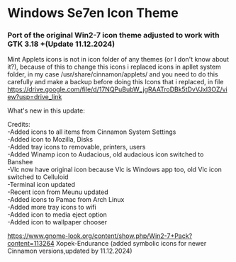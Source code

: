 # Windows Se7en Icon Theme
### Port of the original Win2-7 icon theme adjusted to work with GTK 3.18 +(Update 11.12.2024)


Mint Applets icons is not in icon folder of any themes (or I don't know about it?), because of this to change this icons i replaced icons in apllet system folder, in my case /usr/share/cinnamon/applets/ and you need to do this carefully and make a backup before doing this Icons that i replaced, in file https://drive.google.com/file/d/17NQPuBubW_jgRAATroDBk5tDvVJxl3OZ/view?usp=drive_link  


What's new in this update:  


Credits:  
-Added icons to all items from Cinnamon System Settings  
-Added icon to Mozilla, Disks  
-Added tray icons to removable, printers, users  
-Added Winamp icon to Audacious, old audacious icon switched to Banshee  
-Vlc now have original icon because Vlc is Windows app too, old Vlc icon switched to Celluloid  
-Terminal icon updated  
-Recent icon from Meunu updated  
-Added icons to Pamac from Arch Linux  
-Added more tray icons to wifi  
-Added icon to media eject option  
-Added icon to wallpaper chooser  


https://www.gnome-look.org/content/show.php/Win2-7+Pack?content=113264
Xopek-Endurance (added symbolic icons for newer Cinnamon versions,updated by 11.12.2024)
